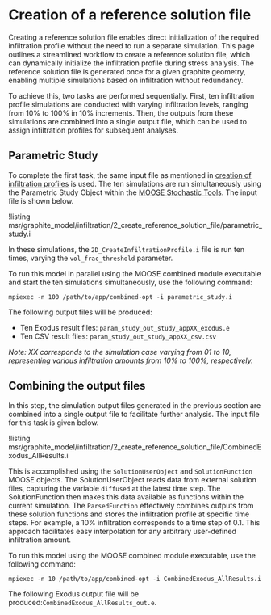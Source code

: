 # Creation of a reference solution file

Creating a reference solution file enables direct initialization of the required infiltration profile without the need to run a separate simulation. This page outlines a streamlined workflow to create a reference solution file, which can dynamically initialize the infiltration profile during stress analysis. The reference solution file is generated once for a given graphite geometry, enabling multiple simulations based on infiltration without redundancy.

To achieve this, two tasks are performed sequentially. First, ten infiltration profile simulations are conducted with varying infiltration levels, ranging from 10% to 100% in 10% increments. Then, the outputs from these simulations are combined into a single output file, which can be used to assign infiltration profiles for subsequent analyses.

## Parametric Study

To complete the first task, the same input file as mentioned in [creation of infiltration profiles](infiltration_profile.md) is used. The ten simulations are run simultaneously using the Parametric Study Object within the [MOOSE Stochastic Tools](https://mooseframework.inl.gov/modules/stochastic_tools/examples/parameter_study.html). The input file is shown below.

!listing msr/graphite_model/infiltration/2_create_reference_solution_file/parametric_study.i

In these simulations, the `2D_CreateInfiltrationProfile.i` file is run ten times, varying the `vol_frac_threshold` parameter.

To run this model in parallel using the MOOSE combined module executable and start the ten simulations simultaneously, use the following command:

```
mpiexec -n 100 /path/to/app/combined-opt -i parametric_study.i
```

The following output files will be produced:

- Ten Exodus result files: `param_study_out_study_appXX_exodus.e`
- Ten CSV result files: `param_study_out_study_appXX_csv.csv`

*Note: XX corresponds to the simulation case varying from 01 to 10, representing various infiltration amounts from 10% to 100%, respectively.*

## Combining the output files

In this step, the simulation output files generated in the previous section are combined into a single output file to facilitate further analysis. The input file for this task is given below.

!listing msr/graphite_model/infiltration/2_create_reference_solution_file/CombinedExodus_AllResults.i

This is accomplished using the `SolutionUserObject` and `SolutionFunction` MOOSE objects. The SolutionUserObject reads data from external solution files, capturing the variable `diffused` at the latest time step. The SolutionFunction then makes this data available as functions within the current simulation. The `ParsedFunction` effectively combines outputs from these solution functions and stores the infiltration profile at specific time steps. For example, a 10% infiltration corresponds to a time step of 0.1. This approach facilitates easy interpolation for any arbitrary user-defined infiltration amount.

To run this model using the MOOSE combined module executable, use the following command:

```
mpiexec -n 10 /path/to/app/combined-opt -i CombinedExodus_AllResults.i
```

The following Exodus output file will be produced:`CombinedExodus_AllResults_out.e`.
